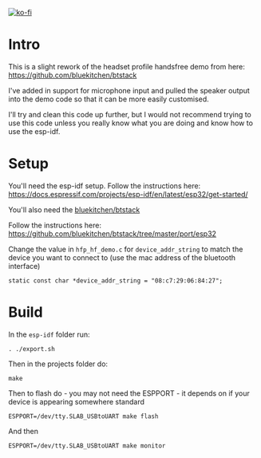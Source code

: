 [![ko-fi](https://ko-fi.com/img/githubbutton_sm.svg)](https://ko-fi.com/Z8Z734F5Y)

# Intro

This is a slight rework of the headset profile handsfree demo from here: https://github.com/bluekitchen/btstack

I've added in support for microphone input and pulled the speaker output into the demo code so that it can be more easily customised.

I'll try and clean this code up further, but I would not recommend trying to use this code unless you really know what you are doing and know how to use the esp-idf.

# Setup

You'll need the esp-idf setup. Follow the instructions here: https://docs.espressif.com/projects/esp-idf/en/latest/esp32/get-started/

You'll also need the [bluekitchen/btstack](https://github.com/bluekitchen/btstack)

Follow the instructions here: https://github.com/bluekitchen/btstack/tree/master/port/esp32

Change the value in `hfp_hf_demo.c` for `device_addr_string` to match the device you want to connect to (use the mac address of the bluetooth interface)

```
static const char *device_addr_string = "08:c7:29:06:84:27";
```

# Build

In the `esp-idf` folder run:

```
. ./export.sh
```

Then in the projects folder do:

```
make
```

Then to flash do - you may not need the ESPPORT - it depends on if your device is appearing somewhere standard

```
ESPPORT=/dev/tty.SLAB_USBtoUART make flash
```

And then

```
ESPPORT=/dev/tty.SLAB_USBtoUART make monitor
```
